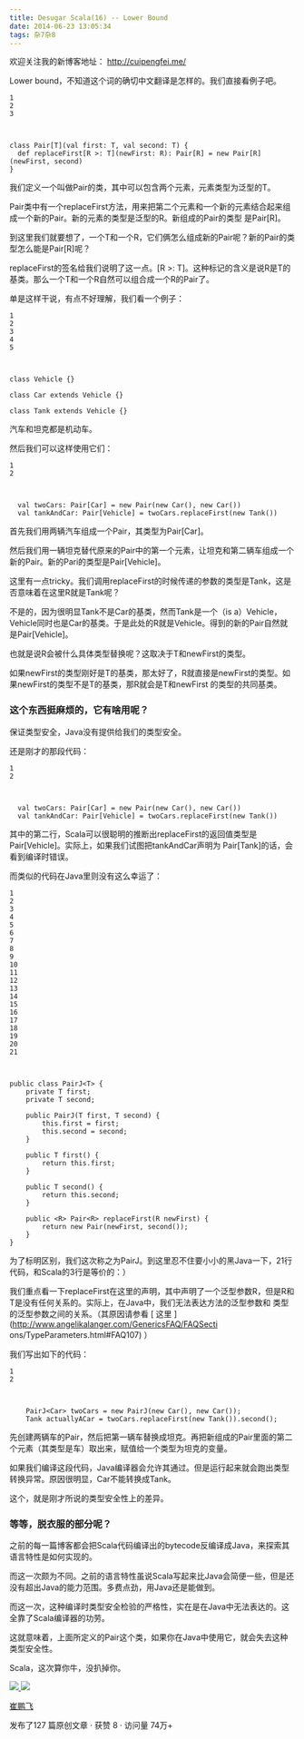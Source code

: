 ```yaml
---
title: Desugar Scala(16) -- Lower Bound
date: 2014-06-23 13:05:34
tags: 杂7杂8
---
```

欢迎关注我的新博客地址： [ http://cuipengfei.me/ ](http://cuipengfei.me/)

  

Lower bound，不知道这个词的确切中文翻译是怎样的。我们直接看例子吧。

    
    
    1
    2
    3
    
    
    
    class Pair[T](val first: T, val second: T) {
      def replaceFirst[R >: T](newFirst: R): Pair[R] = new Pair[R](newFirst, second)
    }
    

我们定义一个叫做Pair的类，其中可以包含两个元素，元素类型为泛型的T。

Pair类中有一个replaceFirst方法，用来把第二个元素和一个新的元素结合起来组成一个新的Pair。新的元素的类型是泛型的R。新组成的Pair的类型
是Pair[R]。

到这里我们就要想了，一个T和一个R，它们俩怎么组成新的Pair呢？新的Pair的类型怎么能是Pair[R]呢？

replaceFirst的签名给我们说明了这一点。[R >: T]。这种标记的含义是说R是T的基类。那么一个T和一个R自然可以组合成一个R的Pair了。

单是这样干说，有点不好理解，我们看一个例子：

    
    
    1
    2
    3
    4
    5
    
    
    
    class Vehicle {}
    
    class Car extends Vehicle {}
    
    class Tank extends Vehicle {}
    

汽车和坦克都是机动车。

然后我们可以这样使用它们：

    
    
    1
    2
    
    
    
      val twoCars: Pair[Car] = new Pair(new Car(), new Car())
      val tankAndCar: Pair[Vehicle] = twoCars.replaceFirst(new Tank())
    

首先我们用两辆汽车组成一个Pair，其类型为Pair[Car]。

然后我们用一辆坦克替代原来的Pair中的第一个元素，让坦克和第二辆车组成一个新的Pair。新的Pari的类型是Pair[Vehicle]。

这里有一点tricky。我们调用replaceFirst的时候传递的参数的类型是Tank，这是否意味着在这里R就是Tank呢？

不是的，因为很明显Tank不是Car的基类，然而Tank是一个（is
a）Vehicle，Vehicle同时也是Car的基类。于是此处的R就是Vehicle。得到的新的Pair自然就是Pair[Vehicle]。

也就是说R会被什么具体类型替换呢？这取决于T和newFirst的类型。

如果newFirst的类型刚好是T的基类，那太好了，R就直接是newFirst的类型。如果newFirst的类型不是T的基类，那R就会是T和newFirst
的类型的共同基类。

###  这个东西挺麻烦的，它有啥用呢？

保证类型安全，Java没有提供给我们的类型安全。

还是刚才的那段代码：

    
    
    1
    2
    
    
    
      val twoCars: Pair[Car] = new Pair(new Car(), new Car())
      val tankAndCar: Pair[Vehicle] = twoCars.replaceFirst(new Tank())
    

其中的第二行，Scala可以很聪明的推断出replaceFirst的返回值类型是Pair[Vehicle]。实际上，如果我们试图把tankAndCar声明为
Pair[Tank]的话，会看到编译时错误。

而类似的代码在Java里则没有这么幸运了：

    
    
    1
    2
    3
    4
    5
    6
    7
    8
    9
    10
    11
    12
    13
    14
    15
    16
    17
    18
    19
    20
    21
    
    
    
    public class PairJ<T> {
        private T first;
        private T second;
    
        public PairJ(T first, T second) {
            this.first = first;
            this.second = second;
        }
    
        public T first() {
            return this.first;
        }
    
        public T second() {
            return this.second;
        }
    
        public <R> Pair<R> replaceFirst(R newFirst) {
            return new Pair(newFirst, second());
        }
    }
    

为了标明区别，我们这次称之为PairJ。到这里忍不住要小小的黑Java一下，21行代码，和Scala的3行是等价的：）

我们重点看一下replaceFirst在这里的声明，其中声明了一个泛型参数R，但是R和T是没有任何关系的。实际上，在Java中，我们无法表达方法的泛型参数和
类型的泛型参数之间的关系。（其原因请参看 [ 这里 ](http://www.angelikalanger.com/GenericsFAQ/FAQSecti
ons/TypeParameters.html#FAQ107) ）

我们写出如下的代码：

    
    
    1
    2
    
    
    
        PairJ<Car> twoCars = new PairJ(new Car(), new Car());
        Tank actuallyACar = twoCars.replaceFirst(new Tank()).second();
    

先创建两辆车的Pair，然后把第一辆车替换成坦克。再把新组成的Pair里面的第二个元素（其类型是车）取出来，赋值给一个类型为坦克的变量。

如果我们编译这段代码，Java编译器会允许其通过。但是运行起来就会跑出类型转换异常。原因很明显，Car不能转换成Tank。

这个，就是刚才所说的类型安全性上的差异。

###  等等，脱衣服的部分呢？

之前的每一篇博客都会把Scala代码编译出的bytecode反编译成Java，来探索其语言特性是如何实现的。

而这一次颇为不同。之前的语言特性虽说Scala写起来比Java会简便一些，但是还没有超出Java的能力范围。多费点劲，用Java还是能做到。

而这一次，这种编译时类型安全检验的严格性，实在是在Java中无法表达的。这全靠了Scala编译器的功劳。

这就意味着，上面所定义的Pair这个类，如果你在Java中使用它，就会失去这种类型安全性。

Scala，这次算你牛，没扒掉你。



[ ![](https://profile.csdnimg.cn/5/2/5/3_cuipengfei1)
![](https://g.csdnimg.cn/static/user-reg-year/1x/11.png)
](https://blog.csdn.net/cuipengfei1)

[ 崔鹏飞 ](https://blog.csdn.net/cuipengfei1)

发布了127 篇原创文章  ·  获赞 8  ·  访问量 74万+

